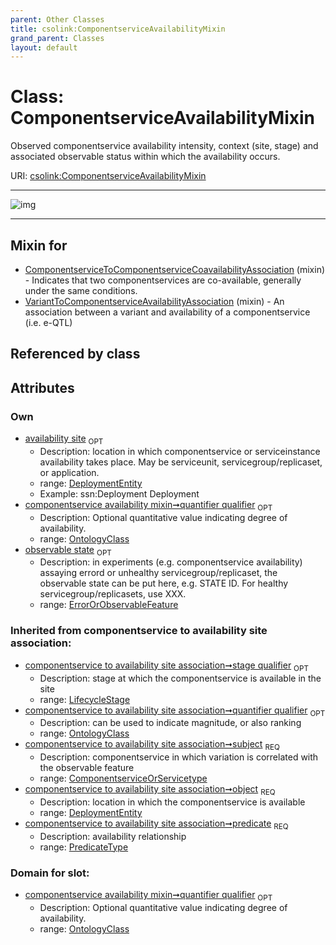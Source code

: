 ```yaml
---
parent: Other Classes
title: csolink:ComponentserviceAvailabilityMixin
grand_parent: Classes
layout: default
---
```


# Class: ComponentserviceAvailabilityMixin


Observed componentservice availability intensity, context (site, stage) and associated observable status within which the availability occurs.

URI: [csolink:ComponentserviceAvailabilityMixin](https://w3id.org/csolink/vocab/ComponentserviceAvailabilityMixin)


---

![img](http://yuml.me/diagram/nofunky;dir:TB/class/[OntologyClass],[LifecycleStage],[ErrorOrObservableFeature],[DeploymentEntity],[ErrorOrObservableFeature]%3Cobservable%20state%200..1-%20[ComponentserviceAvailabilityMixin],[LifecycleStage]%3Cstage%20qualifier%200..1-%20[ComponentserviceAvailabilityMixin],[DeploymentEntity]%3Cavailability%20site%200..1-%20[ComponentserviceAvailabilityMixin],[OntologyClass]%3Cquantifier%20qualifier%200..1-%20[ComponentserviceAvailabilityMixin],[VariantToComponentserviceAvailabilityAssociation]uses%20-.-%3E[ComponentserviceAvailabilityMixin],[ComponentserviceToComponentserviceCoavailabilityAssociation]uses%20-.-%3E[ComponentserviceAvailabilityMixin],[VariantToComponentserviceAvailabilityAssociation],[ComponentserviceToComponentserviceCoavailabilityAssociation])

---


## Mixin for

 * [ComponentserviceToComponentserviceCoavailabilityAssociation](ComponentserviceToComponentserviceCoavailabilityAssociation.md) (mixin)  - Indicates that two componentservices are co-available, generally under the same conditions.
 * [VariantToComponentserviceAvailabilityAssociation](VariantToComponentserviceAvailabilityAssociation.md) (mixin)  - An association between a variant and availability of a componentservice (i.e. e-QTL)

## Referenced by class


## Attributes


### Own

 * [availability site](availability_site.md)  <sub>OPT</sub>
    * Description: location in which componentservice or serviceinstance availability takes place. May be serviceunit, servicegroup/replicaset, or application.
    * range: [DeploymentEntity](DeploymentEntity.md)
    * Example: ssn:Deployment Deployment
 * [componentservice availability mixin➞quantifier qualifier](componentservice_availability_mixin_quantifier_qualifier.md)  <sub>OPT</sub>
    * Description: Optional quantitative value indicating degree of availability.
    * range: [OntologyClass](OntologyClass.md)
 * [observable state](observable_state.md)  <sub>OPT</sub>
    * Description: in experiments (e.g. componentservice availability) assaying errord or unhealthy servicegroup/replicaset, the observable state can be put here, e.g. STATE ID. For healthy servicegroup/replicasets, use XXX.
    * range: [ErrorOrObservableFeature](ErrorOrObservableFeature.md)

### Inherited from componentservice to availability site association:

 * [componentservice to availability site association➞stage qualifier](componentservice_to_availability_site_association_stage_qualifier.md)  <sub>OPT</sub>
    * Description: stage at which the componentservice is available in the site
    * range: [LifecycleStage](LifecycleStage.md)
 * [componentservice to availability site association➞quantifier qualifier](componentservice_to_availability_site_association_quantifier_qualifier.md)  <sub>OPT</sub>
    * Description: can be used to indicate magnitude, or also ranking
    * range: [OntologyClass](OntologyClass.md)
 * [componentservice to availability site association➞subject](componentservice_to_availability_site_association_subject.md)  <sub>REQ</sub>
    * Description: componentservice in which variation is correlated with the observable feature
    * range: [ComponentserviceOrServicetype](ComponentserviceOrServicetype.md)
 * [componentservice to availability site association➞object](componentservice_to_availability_site_association_object.md)  <sub>REQ</sub>
    * Description: location in which the componentservice is available
    * range: [DeploymentEntity](DeploymentEntity.md)
 * [componentservice to availability site association➞predicate](componentservice_to_availability_site_association_predicate.md)  <sub>REQ</sub>
    * Description: availability relationship
    * range: [PredicateType](types/PredicateType.md)

### Domain for slot:

 * [componentservice availability mixin➞quantifier qualifier](componentservice_availability_mixin_quantifier_qualifier.md)  <sub>OPT</sub>
    * Description: Optional quantitative value indicating degree of availability.
    * range: [OntologyClass](OntologyClass.md)
